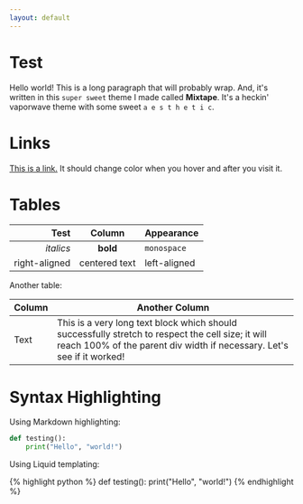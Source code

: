 ```yaml
---
layout: default
---
```


# Test

Hello world! This is a long paragraph that will probably wrap. And, 
it's written in this `super sweet` theme I made called **Mixtape**. 
It's a heckin' vaporwave theme with some sweet `a e s t h e t i c`.

# Links

[This is a link.](https://youtu.be/dQw4w9WgXcQ) It should change color 
when you hover and after you visit it.

# Tables

| Test  | Column    | Appearance    |
|------:|:---------:|:--------------|
| _italics_   | **bold**  | `monospace`   |
| right-aligned | centered text  | left-aligned |

Another table:

| Column    | Another Column |
|-----------|----------------|
| Text | This is a very long text block which should successfully stretch to respect the cell size; it will reach 100% of the parent div width if necessary. Let's see if it worked! |

# Syntax Highlighting

Using Markdown highlighting:

```python
def testing():
    print("Hello", "world!")
```

Using Liquid templating:

{% highlight python %}
def testing():
    print("Hello", "world!")
{% endhighlight %}

